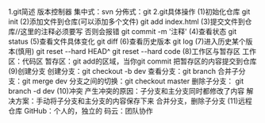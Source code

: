 1.git简述
   版本控制器
   集中式：svn
   分佈式：git
2.git具体操作
	(1)初始化仓库
		git init 
	(2)添加文件到仓库(可以添加多个文件)
		git add index.html
	(3)提交文件到仓库//这里的注释必须要写 否则会报错
		git commit -m '注释'
	(4)查看状态
		git status
	(5)查看文件具体变化
		git diff
	(6)查看历史版本
		git log
	(7)进入历史某个版本(慎用)
		git reset --hard HEAD^
		git reset --hard code
	(8)工作区与暂存区
		工作区：代码区
		暂存区：git add的区域，当你git commit 把暂存区的内容提交到仓库
	(9)创建分支
		创建分支：git checkout -b dev
		查看分支：git branch
		合并子分支：git merge dev
		分支之间的切换：git checkout master
		删除子分支： git branch -d dev
	(10)冲突
		产生冲突的原因：子分支和主分支同时都修改了内容
		解决方案：手动将子分支和主分支的内容保存下来
					合并分支，删除子分支
	(11)远程仓库
		GitHub：个人的，独立的
		码云：团队协作
